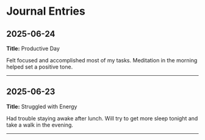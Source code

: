 <!-- Journal entries in markdown format -->

# Journal Entries

## 2025-06-24

**Title:** Productive Day

Felt focused and accomplished most of my tasks. Meditation in the morning helped set a positive tone.

---

## 2025-06-23

**Title:** Struggled with Energy

Had trouble staying awake after lunch. Will try to get more sleep tonight and take a walk in the evening.

---
